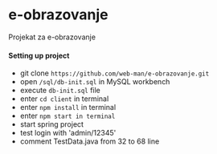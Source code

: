 # e-obrazovanje
Projekat za e-obrazovanje

#### Setting up project
* git clone `https://github.com/web-man/e-obrazovanje.git`
* open `/sql/db-init.sql` in MySQL workbench
* execute `db-init.sql` file
* enter `cd client` in terminal
* enter `npm install` in terminal
* enter `npm start in terminal`
* start spring project
* test login with 'admin/12345'
* comment TestData.java from 32 to 68 line